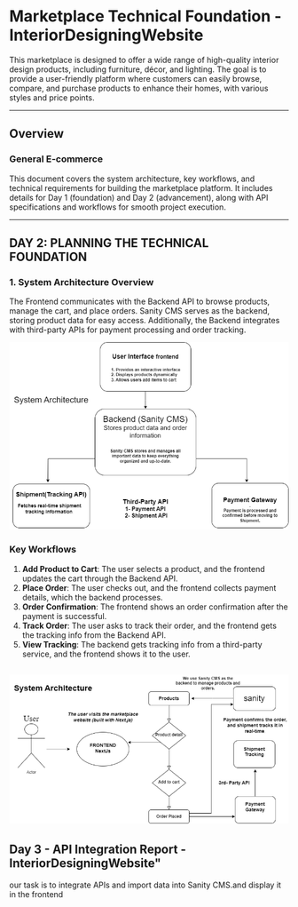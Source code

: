 # Marketplace Technical Foundation - InteriorDesigningWebsite

This marketplace is designed to offer a wide range of high-quality interior design products, including furniture, décor, and lighting. The goal is to provide a user-friendly platform where customers can easily browse, compare, and purchase products to enhance their homes, with various styles and price points.

---

## Overview

### General E-commerce

This document covers the system architecture, key workflows, and technical requirements for building the marketplace platform. It includes details for Day 1 (foundation) and Day 2 (advancement), along with API specifications and workflows for smooth project execution.

---
## DAY 2: PLANNING THE TECHNICAL FOUNDATION

### 1. System Architecture Overview

The Frontend communicates with the Backend API to browse products, manage the cart, and place orders. Sanity CMS serves as the backend, storing product data for easy access. Additionally, the Backend integrates with third-party APIs for payment processing and order tracking.

![System Architecture](public/images/SystemArchitecture54.drawio.png)
### Key Workflows


1. **Add Product to Cart**: The user selects a product, and the frontend updates the cart through the Backend API.
2. **Place Order**: The user checks out, and the frontend collects payment details, which the backend processes.
3. **Order Confirmation**: The frontend shows an order confirmation after the payment is successful.
4. **Track Order**: The user asks to track their order, and the frontend gets the tracking info from the Backend API.
5. **View Tracking**: The backend gets tracking info from a third-party service, and the frontend shows it to the user.

![Workflow](public/images/System%20Architecture.drawio.png)
---

## Day 3 - API Integration Report - InteriorDesigningWebsite"

our task is to integrate APIs and import data into Sanity CMS.and display it in the frontend 








